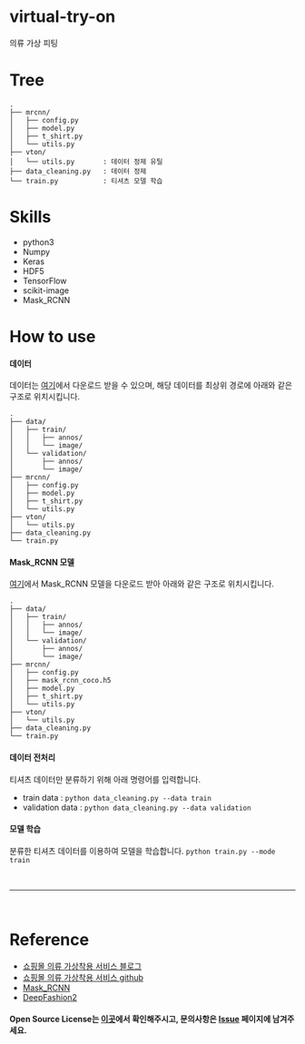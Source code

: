 # virtual-try-on
의류 가상 피팅

# Tree
```
.
├── mrcnn/
│   ├── config.py
│   ├── model.py
│   ├── t_shirt.py
│   └── utils.py
├── vton/
│   └── utils.py       : 데이터 정제 유틸
├── data_cleaning.py   : 데이터 정제
└── train.py           : 티셔츠 모델 학습
```

# Skills
- python3
- Numpy
- Keras
- HDF5
- TensorFlow
- scikit-image
- Mask_RCNN

# How to use  
#### 데이터
데이터는 [여기](https://github.com/switchablenorms/DeepFashion2)에서 다운로드 받을 수 있으며, 해당 데이터를 최상위 경로에 아래와 같은 구조로 위치시킵니다.
```
.
├── data/
│   ├── train/
│   │   ├── annos/
│   │   └── image/
│   └── validation/
│       ├── annos/
│       └── image/
├── mrcnn/
│   ├── config.py
│   ├── model.py
│   ├── t_shirt.py
│   └── utils.py
├── vton/
│   └── utils.py
├── data_cleaning.py
└── train.py
```

#### Mask_RCNN 모델
[여기](https://github.com/matterport/Mask_RCNN/releases/download/v2.0/mask_rcnn_coco.h5)에서 Mask_RCNN 모델을 다운로드 받아 아래와 같은 구조로 위치시킵니다.
```
.
├── data/
│   ├── train/
│   │   ├── annos/
│   │   └── image/
│   └── validation/
│       ├── annos/
│       └── image/
├── mrcnn/
│   ├── config.py
│   ├── mask_rcnn_coco.h5
│   ├── model.py
│   ├── t_shirt.py
│   └── utils.py
├── vton/
│   └── utils.py
├── data_cleaning.py
└── train.py
```

#### 데이터 전처리
티셔츠 데이터만 분류하기 위해 아래 명령어를 입력합니다.
- train data : `python data_cleaning.py --data train`
- validation data : `python data_cleaning.py --data validation`

#### 모델 학습
분류한 티셔츠 데이터를 이용하여 모델을 학습합니다.
`python train.py --mode train`

<br>

---
  
<br>

# Reference
- [쇼핑몰 의류 가상착용 서비스 블로그](https://mylifemystudy.tistory.com/category/%ED%94%84%EB%A1%9C%EC%A0%9D%ED%8A%B8/AI%20School%20%3A%3A%20%EC%87%BC%ED%95%91%EB%AA%B0%20%EC%9D%98%EB%A5%98%20%EA%B0%80%EC%83%81%EC%B0%A9%EC%9A%A9%20%EC%84%9C%EB%B9%84%EC%8A%A4)
- [쇼핑몰 의류 가상착용 서비스 github](https://github.com/starbucksdolcelatte/FittingroomAnywhere)
- [Mask_RCNN](https://github.com/matterport/Mask_RCNN)
- [DeepFashion2](https://github.com/switchablenorms/DeepFashion2)

#### Open Source License는 [이곳](NOTICE.md)에서 확인해주시고, 문의사항은 [Issue](https://github.com/IllIIIllll/virtual-try-on/issues) 페이지에 남겨주세요.
